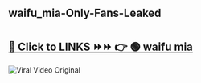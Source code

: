 
 ## waifu_mia-Only-Fans-Leaked

# <h2><a href="https://clipsfans.com/waifu_mia&ref=git">🔗 Click to LINKS ⏩⏩ 👉 🟢 waifu mia </a></h2>

<a href="https://clipsfans.com/waifu_mia&ref=git" rel="nofollow" data-target="animated-image.originalLink"><img src="https://i.ibb.co.com/xMMVF88/686577567.gif" alt="Viral Video Original" style="max-width: 100%; display: inline-block;" data-target="animated-image.originalImage"></a>
